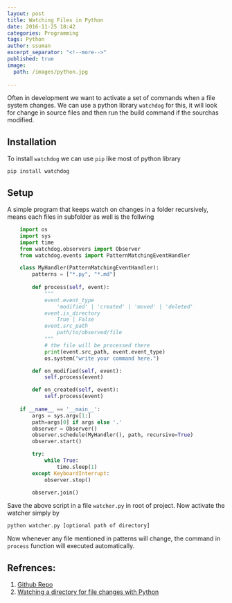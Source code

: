 ```yaml
---
layout: post
title: Watching Files in Python
date: 2016-11-25 18:42
categories: Programming
tags: Python
author: ssuman
excerpt_separator: "<!--more-->"
published: true
image: 
  path: /images/python.jpg
  
---
```


Often in development we want to activate a set of commands when a file system changes. We can use a python library `watchdog` for this, it will look for change in source files and then run the build command if the sourchas modified.

<!--more-->

## Installation 
To install `watchdog` we can use `pip` like most of python library 

```shell
pip install watchdog
```
    
## Setup
A simple program that keeps watch on changes in a folder recursively, means each files in subfolder as well is the follwing

```python
    import os 
    import sys 
    import time  
    from watchdog.observers import Observer  
    from watchdog.events import PatternMatchingEventHandler  

    class MyHandler(PatternMatchingEventHandler):
        patterns = ["*.py", "*.md"]
        
        def process(self, event):
            """
            event.event_type 
                'modified' | 'created' | 'moved' | 'deleted'
            event.is_directory
                True | False
            event.src_path
                path/to/observed/file
            """
            # the file will be processed there
            print(event.src_path, event.event_type) 
            os.system("write your command here.")

        def on_modified(self, event):
            self.process(event)

        def on_created(self, event):
            self.process(event)    
        
    if __name__ == '__main__':
        args = sys.argv[1:]
        path=args[0] if args else '.'
        observer = Observer()
        observer.schedule(MyHandler(), path, recursive=True)
        observer.start()

        try:
            while True:
                time.sleep(1)
        except KeyboardInterrupt:
            observer.stop()

        observer.join()
```


Save the above script in a file `watcher.py` in root of project. Now activate the watcher simply by 

```shell
python watcher.py [optional path of directory]
```

Now whenever any file mentioned in patterns will change, the command in `process` function will executed automatically. 
    
    
## Refrences:
1. [Github Repo](https://github.com/gorakhargosh/watchdog/)
2. [Watching a directory for file changes with Python](http://brunorocha.org/python/watching-a-directory-for-file-changes-with-python.html)
    
    
    
